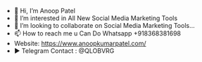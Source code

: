 - 👋 Hi, I’m Anoop Patel  
- 👀 I’m interested in All New Social Media Marketing Tools
- 💞️ I’m looking to collaborate on Social Media Marketing Tools...
- 📫 How to reach me u Can Do Whatsapp +918368381698
- Website: https://www.anoopkumarpatel.com/
- ▶ Telegram Contact : @QLOBVRG
